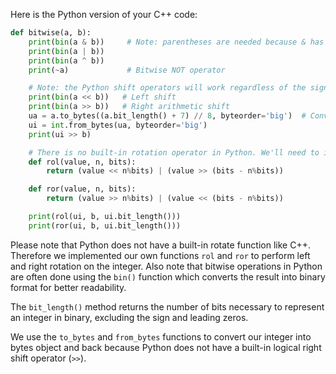 Here is the Python version of your C++ code:

```python
def bitwise(a, b):
    print(bin(a & b))     # Note: parentheses are needed because & has lower precedence than <<
    print(bin(a | b))
    print(bin(a ^ b))
    print(~a)             # Bitwise NOT operator

    # Note: the Python shift operators will work regardless of the sign or size of b.
    print(bin(a << b))   # Left shift
    print(bin(a >> b))   # Right arithmetic shift
    ua = a.to_bytes((a.bit_length() + 7) // 8, byteorder='big')  # Convert to bytes for logical right shift.
    ui = int.from_bytes(ua, byteorder='big')
    print(ui >> b)

    # There is no built-in rotation operator in Python. We'll need to implement our own function.
    def rol(value, n, bits):
        return (value << n%bits) | (value >> (bits - n%bits))

    def ror(value, n, bits):
        return (value >> n%bits) | (value << (bits - n%bits))

    print(rol(ui, b, ui.bit_length()))
    print(ror(ui, b, ui.bit_length()))
```

Please note that Python does not have a built-in rotate function like C++. Therefore we implemented our own functions `rol` and `ror` to perform left and right rotation on the integer. Also note that bitwise operations in Python are often done using the `bin()` function which converts the result into binary format for better readability. 

The `bit_length()` method returns the number of bits necessary to represent an integer in binary, excluding the sign and leading zeros.

We use the `to_bytes` and `from_bytes` functions to convert our integer into bytes object and back because Python does not have a built-in logical right shift operator (`>>`).
